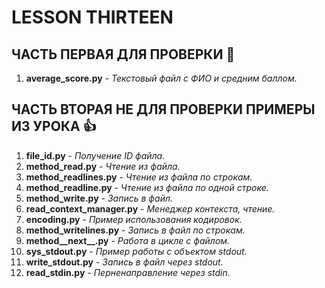 # LESSON THIRTEEN
## ЧАСТЬ ПЕРВАЯ ДЛЯ ПРОВЕРКИ  :metal:
1. __average_score.py__ - _Текстовый файл с ФИО и средним баллом._

## ЧАСТЬ ВТОРАЯ НЕ ДЛЯ ПРОВЕРКИ ПРИМЕРЫ ИЗ УРОКА  :+1:
1. __file_id.py__ - _Получение ID файла._
2. __method_read.py__ - _Чтение из файла._
3. __method_readlines.py__ - _Чтение из файла по строкам._
4. __method_readline.py__ - _Чтение из файла по одной строке._
5. __method_write.py__ - _Запись в файл._
6. __read_context_manager.py__ - _Менеджер контекста, чтение._
7. __encoding.py__ - _Пример использования кодировок._
8. __method_writelines.py__ - _Запись в файл по строкам._
9. __method__next\_\_.py__ - _Работа в цикле с файлом._
10. __sys_stdout.py__ - _Пример работы с объектом stdout._
11. __write_stdout.py__ - _Запись в файл через stdout._
12. __read_stdin.py__ - _Перненаправление через stdin._